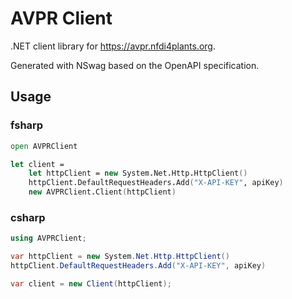 # AVPR Client

.NET client library for https://avpr.nfdi4plants.org.

Generated with NSwag based on the OpenAPI specification.

## Usage

### fsharp

```fsharp
open AVPRClient

let client = 
    let httpClient = new System.Net.Http.HttpClient()
    httpClient.DefaultRequestHeaders.Add("X-API-KEY", apiKey)
    new AVPRClient.Client(httpClient)
```

### csharp

```csharp
using AVPRClient;

var httpClient = new System.Net.Http.HttpClient()
httpClient.DefaultRequestHeaders.Add("X-API-KEY", apiKey)

var client = new Client(httpClient);
```